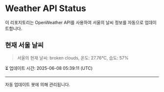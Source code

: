 
# Weather API Status

이 리포지토리는 OpenWeather API를 사용하여 서울의 날씨 정보를 자동으로 업데이트합니다.

## 현재 서울 날씨
> 서울의 현재 날씨: broken clouds, 온도: 27.76°C, 습도: 57%

⏳ 업데이트 시간: 2025-06-08 05:39:11 (UTC)

---
자동 업데이트 봇에 의해 관리됩니다.
